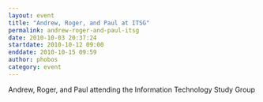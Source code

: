 ```yaml
---
layout: event
title: "Andrew, Roger, and Paul at ITSG"
permalink: andrew-roger-and-paul-itsg
date: 2010-10-03 20:37:24
startdate: 2010-10-12 09:00
enddate: 2010-10-15 09:59
author: phobos
category: event
---
```


Andrew, Roger, and Paul attending the Information Technology Study Group
